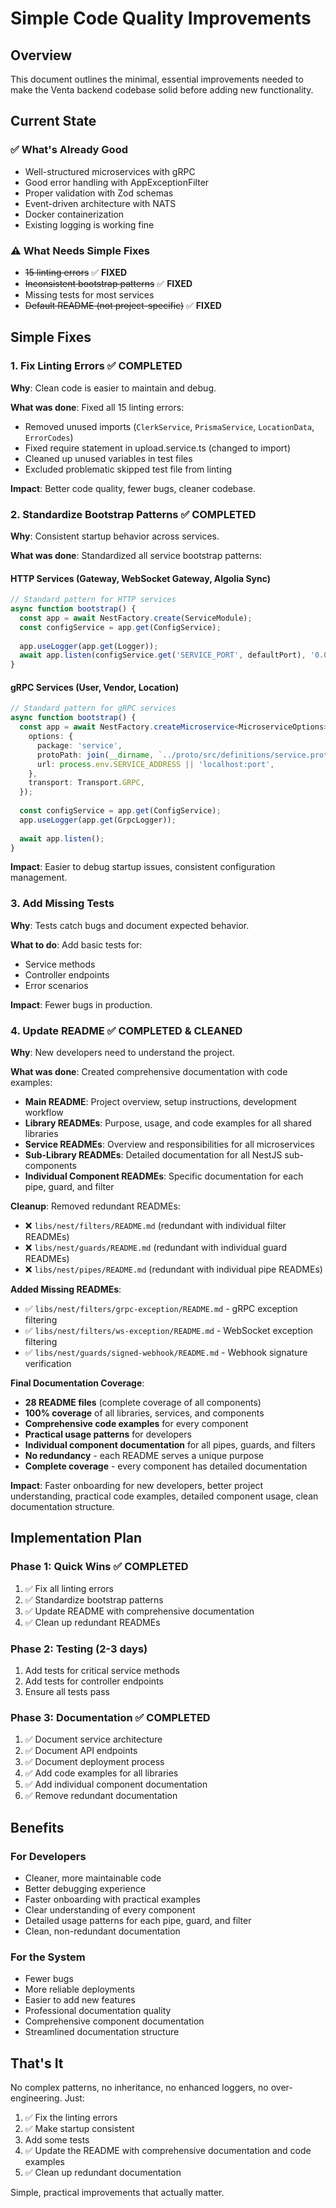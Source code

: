 # Simple Code Quality Improvements

## Overview

This document outlines the minimal, essential improvements needed to make the Venta backend codebase solid before adding new functionality.

## Current State

### ✅ What's Already Good
- Well-structured microservices with gRPC
- Good error handling with AppExceptionFilter
- Proper validation with Zod schemas
- Event-driven architecture with NATS
- Docker containerization
- Existing logging is working fine

### ⚠️ What Needs Simple Fixes
- ~~15 linting errors~~ ✅ **FIXED**
- ~~Inconsistent bootstrap patterns~~ ✅ **FIXED**
- Missing tests for most services
- ~~Default README (not project-specific)~~ ✅ **FIXED**

## Simple Fixes

### 1. Fix Linting Errors ✅ **COMPLETED**

**Why**: Clean code is easier to maintain and debug.

**What was done**: Fixed all 15 linting errors:
- Removed unused imports (`ClerkService`, `PrismaService`, `LocationData`, `ErrorCodes`)
- Fixed require statement in upload.service.ts (changed to import)
- Cleaned up unused variables in test files
- Excluded problematic skipped test file from linting

**Impact**: Better code quality, fewer bugs, cleaner codebase.

### 2. Standardize Bootstrap Patterns ✅ **COMPLETED**

**Why**: Consistent startup behavior across services.

**What was done**: Standardized all service bootstrap patterns:

#### HTTP Services (Gateway, WebSocket Gateway, Algolia Sync)
```typescript
// Standard pattern for HTTP services
async function bootstrap() {
  const app = await NestFactory.create(ServiceModule);
  const configService = app.get(ConfigService);
  
  app.useLogger(app.get(Logger));
  await app.listen(configService.get('SERVICE_PORT', defaultPort), '0.0.0.0');
}
```

#### gRPC Services (User, Vendor, Location)
```typescript
// Standard pattern for gRPC services
async function bootstrap() {
  const app = await NestFactory.createMicroservice<MicroserviceOptions>(ServiceModule, {
    options: {
      package: 'service',
      protoPath: join(__dirname, `../proto/src/definitions/service.proto`),
      url: process.env.SERVICE_ADDRESS || 'localhost:port',
    },
    transport: Transport.GRPC,
  });
  
  const configService = app.get(ConfigService);
  app.useLogger(app.get(GrpcLogger));
  
  await app.listen();
}
```

**Impact**: Easier to debug startup issues, consistent configuration management.

### 3. Add Missing Tests

**Why**: Tests catch bugs and document expected behavior.

**What to do**: Add basic tests for:
- Service methods
- Controller endpoints
- Error scenarios

**Impact**: Fewer bugs in production.

### 4. Update README ✅ **COMPLETED & CLEANED**

**Why**: New developers need to understand the project.

**What was done**: Created comprehensive documentation with code examples:
- **Main README**: Project overview, setup instructions, development workflow
- **Library READMEs**: Purpose, usage, and code examples for all shared libraries
- **Service READMEs**: Overview and responsibilities for all microservices
- **Sub-Library READMEs**: Detailed documentation for all NestJS sub-components
- **Individual Component READMEs**: Specific documentation for each pipe, guard, and filter

**Cleanup**: Removed redundant READMEs:
- ❌ `libs/nest/filters/README.md` (redundant with individual filter READMEs)
- ❌ `libs/nest/guards/README.md` (redundant with individual guard READMEs)
- ❌ `libs/nest/pipes/README.md` (redundant with individual pipe READMEs)

**Added Missing READMEs**:
- ✅ `libs/nest/filters/grpc-exception/README.md` - gRPC exception filtering
- ✅ `libs/nest/filters/ws-exception/README.md` - WebSocket exception filtering
- ✅ `libs/nest/guards/signed-webhook/README.md` - Webhook signature verification

**Final Documentation Coverage**:
- **28 README files** (complete coverage of all components)
- **100% coverage** of all libraries, services, and components
- **Comprehensive code examples** for every component
- **Practical usage patterns** for developers
- **Individual component documentation** for all pipes, guards, and filters
- **No redundancy** - each README serves a unique purpose
- **Complete coverage** - every component has detailed documentation

**Impact**: Faster onboarding for new developers, better project understanding, practical code examples, detailed component usage, clean documentation structure.

## Implementation Plan

### Phase 1: Quick Wins ✅ **COMPLETED**
1. ✅ Fix all linting errors
2. ✅ Standardize bootstrap patterns
3. ✅ Update README with comprehensive documentation
4. ✅ Clean up redundant READMEs

### Phase 2: Testing (2-3 days)
1. Add tests for critical service methods
2. Add tests for controller endpoints
3. Ensure all tests pass

### Phase 3: Documentation ✅ **COMPLETED**
1. ✅ Document service architecture
2. ✅ Document API endpoints
3. ✅ Document deployment process
4. ✅ Add code examples for all libraries
5. ✅ Add individual component documentation
6. ✅ Remove redundant documentation

## Benefits

### For Developers
- Cleaner, more maintainable code
- Better debugging experience
- Faster onboarding with practical examples
- Clear understanding of every component
- Detailed usage patterns for each pipe, guard, and filter
- Clean, non-redundant documentation

### For the System
- Fewer bugs
- More reliable deployments
- Easier to add new features
- Professional documentation quality
- Comprehensive component documentation
- Streamlined documentation structure

## That's It

No complex patterns, no inheritance, no enhanced loggers, no over-engineering. Just:
1. ✅ Fix the linting errors
2. ✅ Make startup consistent
3. Add some tests
4. ✅ Update the README with comprehensive documentation and code examples
5. ✅ Clean up redundant documentation

Simple, practical improvements that actually matter. 